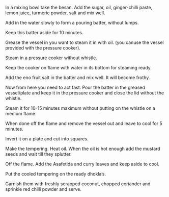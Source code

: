 In a mixing bowl take the besan. Add the sugar, oil, ginger-chilli paste, lemon juice, turmeric powder, salt and mix well.

Add in the water slowly to form a pouring batter, without lumps.

Keep this batter aside for 10 minutes.

Grease the vessel in you want to steam it in with oil. (you canuse the vessel provided with the pressure cooker).

Steam in a pressure cooker without whistle.

Keep the cooker on flame with water in its bottom for steaming ready.

Add the eno fruit salt in the batter and mix well. It will become frothy.

Now from here you need to act fast. Pour the batter in the greased vessel/plate and keep it in the pressure cooker and close the lid without the whistle.

Steam it for 10-15 minutes maximum without putting on the whistle on a medium flame.

When done off the flame and remove the vessel out and leave to cool for 5 minutes.

Invert it on a plate and cut into squares.

Make the tempering. Heat oil. When the oil is hot enough add the mustard seeds and wait till they splutter.

Off the flame. Add the Asafetida and curry leaves and keep aside to cool.

Put the cooled tempering on the ready dhokla’s.

Garnish them with freshly scrapped coconut, chopped coriander and sprinkle red chilli powder and serve.